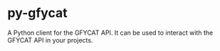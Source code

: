 # py-gfycat
A Python client for the GFYCAT API. It can be used to interact with the GFYCAT API in your projects.
